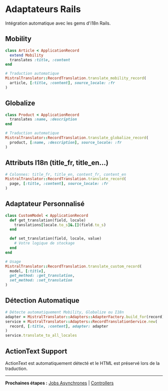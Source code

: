 # Adaptateurs Rails

Intégration automatique avec les gems d'i18n Rails.

## Mobility

```ruby
class Article < ApplicationRecord
  extend Mobility
  translates :title, :content
end

# Traduction automatique
MistralTranslator::RecordTranslation.translate_mobility_record(
  article, [:title, :content], source_locale: :fr
)
```

## Globalize

```ruby
class Product < ApplicationRecord
  translates :name, :description
end

# Traduction automatique
MistralTranslator::RecordTranslation.translate_globalize_record(
  product, [:name, :description], source_locale: :fr
)
```

## Attributs I18n (title_fr, title_en...)

```ruby
# Colonnes: title_fr, title_en, content_fr, content_en
MistralTranslator::RecordTranslation.translate_record(
  page, [:title, :content], source_locale: :fr
)
```

## Adaptateur Personnalisé

```ruby
class CustomModel < ApplicationRecord
  def get_translation(field, locale)
    translations[locale.to_s]&.[](field.to_s)
  end

  def set_translation(field, locale, value)
    # Votre logique de stockage
  end
end

# Usage
MistralTranslator::RecordTranslation.translate_custom_record(
  model, [:title],
  get_method: :get_translation,
  set_method: :set_translation
)
```

## Détection Automatique

```ruby
# Détecte automatiquement Mobility, Globalize ou I18n
adapter = MistralTranslator::Adapters::AdapterFactory.build_for(record)
service = MistralTranslator::Adapters::RecordTranslationService.new(
  record, [:title, :content], adapter: adapter
)
service.translate_to_all_locales
```

## ActionText Support

ActionText est automatiquement détecté et le HTML est préservé lors de la traduction.

---

**Prochaines étapes :** [Jobs Asynchrones](jobs.md) | [Controllers](controllers.md)
